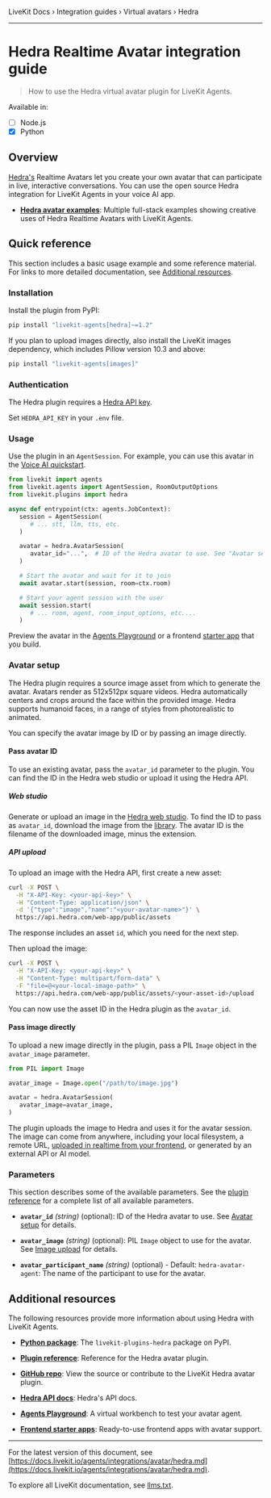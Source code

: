 LiveKit Docs › Integration guides › Virtual avatars › Hedra

---

# Hedra Realtime Avatar integration guide

> How to use the Hedra virtual avatar plugin for LiveKit Agents.

Available in:
- [ ] Node.js
- [x] Python

## Overview

[Hedra's](https://hedra.ai/) Realtime Avatars let you create your own avatar that can participate in live, interactive conversations. You can use the open source Hedra integration for LiveKit Agents in your voice AI app.

- **[Hedra avatar examples](https://github.com/livekit-examples/python-agents-examples/tree/main/avatars/hedra)**: Multiple full-stack examples showing creative uses of Hedra Realtime Avatars with LiveKit Agents.

## Quick reference

This section includes a basic usage example and some reference material. For links to more detailed documentation, see [Additional resources](#additional-resources).

### Installation

Install the plugin from PyPI:

```bash
pip install "livekit-agents[hedra]~=1.2"

```

If you plan to upload images directly, also install the LiveKit images dependency, which includes Pillow version 10.3 and above:

```bash
pip install "livekit-agents[images]"

```

### Authentication

The Hedra plugin requires a [Hedra API key](https://www.hedra.com/api-profile).

Set `HEDRA_API_KEY` in your `.env` file.

### Usage

Use the plugin in an `AgentSession`. For example, you can use this avatar in the [Voice AI quickstart](https://docs.livekit.io/agents/start/voice-ai.md).

```python
from livekit import agents
from livekit.agents import AgentSession, RoomOutputOptions
from livekit.plugins import hedra

async def entrypoint(ctx: agents.JobContext):
   session = AgentSession(
      # ... stt, llm, tts, etc.
   )

   avatar = hedra.AvatarSession(
      avatar_id="...",  # ID of the Hedra avatar to use. See "Avatar setup" for details.
   )

   # Start the avatar and wait for it to join
   await avatar.start(session, room=ctx.room)

   # Start your agent session with the user
   await session.start(
      # ... room, agent, room_input_options, etc....
   )

```

Preview the avatar in the [Agents Playground](https://docs.livekit.io/agents/start/playground.md) or a frontend [starter app](https://docs.livekit.io/agents/start/frontend.md#starter-apps) that you build.

### Avatar setup

The Hedra plugin requires a source image asset from which to generate the avatar. Avatars render as 512x512px square videos. Hedra automatically centers and crops around the face within the provided image. Hedra supports humanoid faces, in a range of styles from photorealistic to animated.

You can specify the avatar image by ID or by passing an image directly.

#### Pass avatar ID

To use an existing avatar, pass the `avatar_id` parameter to the plugin. You can find the ID in the Hedra web studio or upload it using the Hedra API.

##### Web studio

Generate or upload an image in the [Hedra web studio](https://www.hedra.com/app/image). To find the ID to pass as `avatar_id`, download the image from the [library](https://www.hedra.com/app/library). The avatar ID is the filename of the downloaded image, minus the extension.

##### API upload

To upload an image with the Hedra API, first create a new asset:

```bash
curl -X POST \
  -H "X-API-Key: <your-api-key>" \
  -H "Content-Type: application/json" \
  -d '{"type":"image","name":"<your-avatar-name>"}' \
  https://api.hedra.com/web-app/public/assets

```

The response includes an asset `id`, which you need for the next step.

Then upload the image:

```bash
curl -X POST \
  -H "X-API-Key: <your-api-key>" \
  -H "Content-Type: multipart/form-data" \
  -F "file=@<your-local-image-path>" \
  https://api.hedra.com/web-app/public/assets/<your-asset-id>/upload

```

You can now use the asset ID in the Hedra plugin as the `avatar_id`.

#### Pass image directly

To upload a new image directly in the plugin, pass a PIL `Image` object in the `avatar_image` parameter.

```python
from PIL import Image

avatar_image = Image.open("/path/to/image.jpg")

avatar = hedra.AvatarSession(
   avatar_image=avatar_image,
)

```

The plugin uploads the image to Hedra and uses it for the avatar session. The image can come from anywhere, including your local filesystem, a remote URL, [uploaded in realtime from your frontend](https://docs.livekit.io/home/client/data/byte-streams.md#sending-files), or generated by an external API or AI model.

### Parameters

This section describes some of the available parameters. See the [plugin reference](https://docs.livekit.io/reference/python/v1/livekit/plugins/hedra/index.html.md#livekit.plugins.hedra.AvatarSession) for a complete list of all available parameters.

- **`avatar_id`** _(string)_ (optional): ID of the Hedra avatar to use. See [Avatar setup](#avatar-setup) for details.

- **`avatar_image`** _(string)_ (optional): PIL `Image` object to use for the avatar. See [Image upload](#image-upload) for details.

- **`avatar_participant_name`** _(string)_ (optional) - Default: `hedra-avatar-agent`: The name of the participant to use for the avatar.

## Additional resources

The following resources provide more information about using Hedra with LiveKit Agents.

- **[Python package](https://pypi.org/project/livekit-plugins-hedra/)**: The `livekit-plugins-hedra` package on PyPI.

- **[Plugin reference](https://docs.livekit.io/reference/python/v1/livekit/plugins/hedra/index.html.md)**: Reference for the Hedra avatar plugin.

- **[GitHub repo](https://github.com/livekit/agents/tree/main/livekit-plugins/livekit-plugins-hedra)**: View the source or contribute to the LiveKit Hedra avatar plugin.

- **[Hedra API docs](https://api.hedra.com/web-app/redoc)**: Hedra's API docs.

- **[Agents Playground](https://docs.livekit.io/agents/start/playground.md)**: A virtual workbench to test your avatar agent.

- **[Frontend starter apps](https://docs.livekit.io/agents/start/frontend.md#starter-apps)**: Ready-to-use frontend apps with avatar support.

---


For the latest version of this document, see [https://docs.livekit.io/agents/integrations/avatar/hedra.md](https://docs.livekit.io/agents/integrations/avatar/hedra.md).

To explore all LiveKit documentation, see [llms.txt](https://docs.livekit.io/llms.txt).